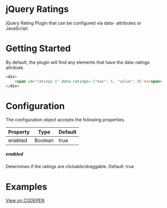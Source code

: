 # jQuery Ratings
jQuery Rating Plugin that can be configured via data- attributes or JavaScript.

# Getting Started
By default, the plugin will find any elements that have the data-ratings attribute.

```html
<div>
	<span id="ratings-1" data-ratings='{"max": 5, "value": 0}'></span>
</div>
```

# Configuration
The configuration object accepts the following properties.

Property | Type	| Default
---------|------|--------
enabled|Boolean|true


##### enabled
Determines if the ratings are clickable/draggable. Default: true

# Examples
[View on CODEPEN](http://codepen.io/team/ResourceAmmirati/pen/KNdZWZ)


